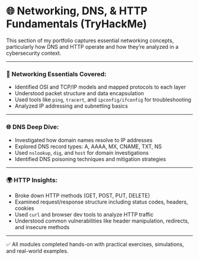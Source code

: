 # 🌐 Networking, DNS, & HTTP Fundamentals (TryHackMe)

This section of my portfolio captures essential networking concepts, particularly how DNS and HTTP operate and how they’re analyzed in a cybersecurity context.

---

### 📡 Networking Essentials Covered:

- Identified OSI and TCP/IP models and mapped protocols to each layer
- Understood packet structure and data encapsulation
- Used tools like `ping`, `tracert`, and `ipconfig/ifconfig` for troubleshooting
- Analyzed IP addressing and subnetting basics

---

### 🌐 DNS Deep Dive:

- Investigated how domain names resolve to IP addresses
- Explored DNS record types: A, AAAA, MX, CNAME, TXT, NS
- Used `nslookup`, `dig`, and `host` for domain investigations
- Identified DNS poisoning techniques and mitigation strategies

---

### 🌍 HTTP Insights:

- Broke down HTTP methods (GET, POST, PUT, DELETE)
- Examined request/response structure including status codes, headers, cookies
- Used `curl` and browser dev tools to analyze HTTP traffic
- Understood common vulnerabilities like header manipulation, redirects, and insecure methods

---

✅ All modules completed hands-on with practical exercises, simulations, and real-world examples.

